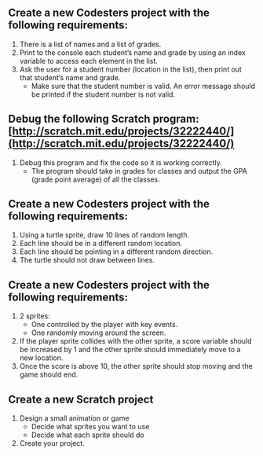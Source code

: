 ## Create a new Codesters project with the following requirements:
1. There is a list of names and a list of grades.
2. Print to the console each student’s name and grade by using an index variable to
access each element in the list.
3. Ask the user for a student number (location in the list), then print out that
student’s name and grade.
    - Make sure that the student number is valid. An error message should be
printed if the student number is not valid.
## Debug the following Scratch program: [http://scratch.mit.edu/projects/32222440/](http://scratch.mit.edu/projects/32222440/)
1. Debug this program and fix the code so it is working correctly.
    - The program should take in grades for classes and output the GPA (grade
point average) of all the classes.
## Create a new Codesters project with the following requirements:
1. Using a turtle sprite, draw 10 lines of random length.
2. Each line should be in a different random location.
3. Each line should be pointing in a different random direction.
4. The turtle should not draw between lines.
## Create a new Codesters project with the following requirements:
1. 2 sprites:
    - One controlled by the player with key events.
    - One randomly moving around the screen.
2. If the player sprite collides with the other sprite, a score variable should be
increased by 1 and the other sprite should immediately move to a new location.
3. Once the score is above 10, the other sprite should stop moving and the game
should end.
## Create a new Scratch project
1. Design a small animation or game
    - Decide what sprites you want to use
    - Decide what each sprite should do
2. Create your project.

